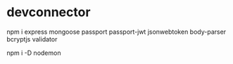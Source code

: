 # devconnector

npm i express mongoose passport passport-jwt jsonwebtoken body-parser bcryptjs validator

npm i -D nodemon
